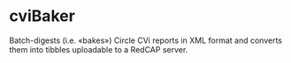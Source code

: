 # cviBaker
Batch-digests (i.e. «bakes») Circle CVi reports in XML format and converts them into tibbles uploadable to a RedCAP server.
